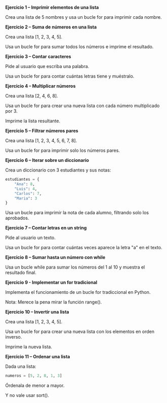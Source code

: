 **Ejercicio 1 – Imprimir elementos de una lista**

Crea una lista de 5 nombres y usa un bucle for para imprimir cada nombre.

**Ejercicio 2 – Suma de números en una lista**

Crea una lista [1, 2, 3, 4, 5].

Usa un bucle for para sumar todos los números e imprime el resultado.

**Ejercicio 3 – Contar caracteres**

Pide al usuario que escriba una palabra.

Usa un bucle for para contar cuántas letras tiene y muéstralo.

**Ejercicio 4 – Multiplicar números**

Crea una lista [2, 4, 6, 8].

Usa un bucle for para crear una nueva lista con cada número multiplicado por 3. 

Imprime la lista resultante.

**Ejercicio 5 – Filtrar números pares**

Crea una lista [1, 2, 3, 4, 5, 6, 7, 8].

Usa un bucle for para imprimir solo los números pares.

**Ejercicio 6 – Iterar sobre un diccionario**

Crea un diccionario con 3 estudiantes y sus notas:

```python
estudiantes = {
    "Ana": 8,
    "Luis": 4,
    "Carlos": 7,
    "Maria": 3
}
```

Usa un bucle para imprimir la nota de cada alumno, filtrando solo los aprobados.

**Ejercicio 7 – Contar letras en un string**

Pide al usuario un texto.

Usa un bucle for para contar cuántas veces aparece la letra "a" en el texto.

**Ejercicio 8 – Sumar hasta un número con while**

Usa un bucle while para sumar los números del 1 al 10 y muestra el resultado final.

**Ejercicio 9 - Implementar un for tradicional**

Implementa el funcionamiento de un bucle for tradiccional en Python.

Nota: Merece la pena mirar la función range().

**Ejercicio 10 – Invertir una lista**

Crea una lista [1, 2, 3, 4, 5].

Usa un bucle for para crear una nueva lista con los elementos en orden inverso. 

Imprime la nueva lista.

**Ejercicio 11 – Ordenar una lista**

Dada una lista:

```python
numeros = [5, 2, 8, 1, 3]
```

Órdenala de menor a mayor.

Y no vale usar sort().